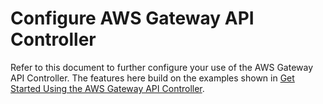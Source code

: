 # Configure AWS Gateway API Controller
Refer to this document to further configure your use of the AWS Gateway API Controller.
The features here build on the examples shown in [Get Started Using the AWS Gateway API Controller](../getstarted.md).
